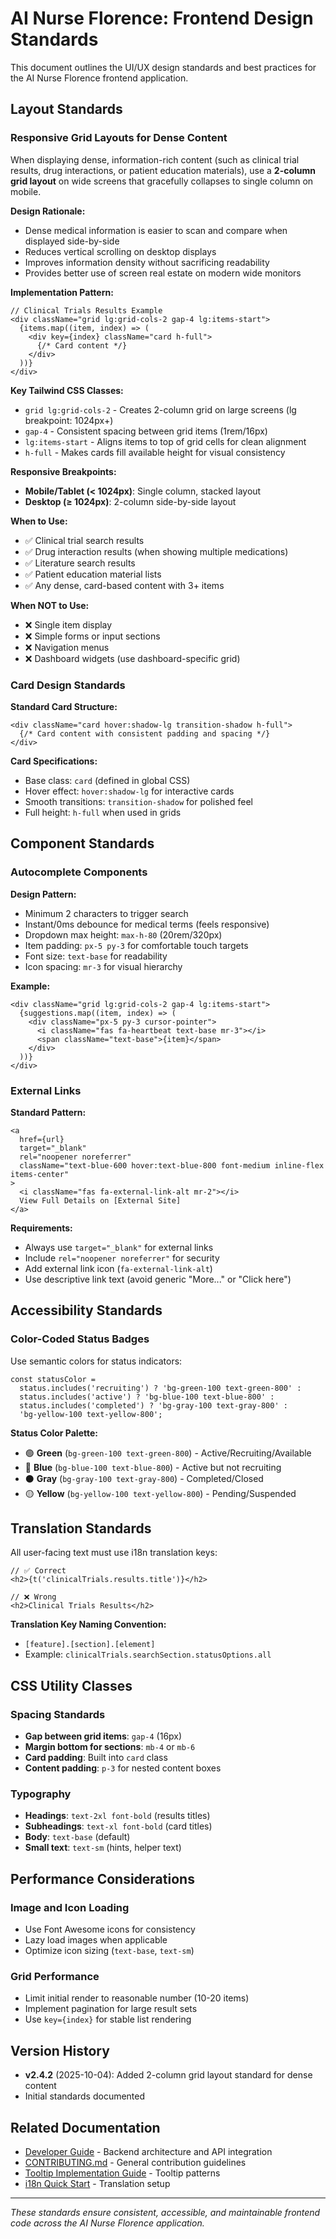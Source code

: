 # AI Nurse Florence: Frontend Design Standards

This document outlines the UI/UX design standards and best practices for the AI Nurse Florence frontend application.

## Layout Standards

### Responsive Grid Layouts for Dense Content

When displaying dense, information-rich content (such as clinical trial results, drug interactions, or patient education materials), use a **2-column grid layout** on wide screens that gracefully collapses to single column on mobile.

**Design Rationale:**
- Dense medical information is easier to scan and compare when displayed side-by-side
- Reduces vertical scrolling on desktop displays
- Improves information density without sacrificing readability
- Provides better use of screen real estate on modern wide monitors

**Implementation Pattern:**

```tsx
// Clinical Trials Results Example
<div className="grid lg:grid-cols-2 gap-4 lg:items-start">
  {items.map((item, index) => (
    <div key={index} className="card h-full">
      {/* Card content */}
    </div>
  ))}
</div>
```

**Key Tailwind CSS Classes:**
- `grid lg:grid-cols-2` - Creates 2-column grid on large screens (lg breakpoint: 1024px+)
- `gap-4` - Consistent spacing between grid items (1rem/16px)
- `lg:items-start` - Aligns items to top of grid cells for clean alignment
- `h-full` - Makes cards fill available height for visual consistency

**Responsive Breakpoints:**
- **Mobile/Tablet (< 1024px)**: Single column, stacked layout
- **Desktop (≥ 1024px)**: 2-column side-by-side layout

**When to Use:**
- ✅ Clinical trial search results
- ✅ Drug interaction results (when showing multiple medications)
- ✅ Literature search results
- ✅ Patient education material lists
- ✅ Any dense, card-based content with 3+ items

**When NOT to Use:**
- ❌ Single item display
- ❌ Simple forms or input sections
- ❌ Navigation menus
- ❌ Dashboard widgets (use dashboard-specific grid)

### Card Design Standards

**Standard Card Structure:**

```tsx
<div className="card hover:shadow-lg transition-shadow h-full">
  {/* Card content with consistent padding and spacing */}
</div>
```

**Card Specifications:**
- Base class: `card` (defined in global CSS)
- Hover effect: `hover:shadow-lg` for interactive cards
- Smooth transitions: `transition-shadow` for polished feel
- Full height: `h-full` when used in grids

## Component Standards

### Autocomplete Components

**Design Pattern:**
- Minimum 2 characters to trigger search
- Instant/0ms debounce for medical terms (feels responsive)
- Dropdown max height: `max-h-80` (20rem/320px)
- Item padding: `px-5 py-3` for comfortable touch targets
- Font size: `text-base` for readability
- Icon spacing: `mr-3` for visual hierarchy

**Example:**
```tsx
<div className="grid lg:grid-cols-2 gap-4 lg:items-start">
  {suggestions.map((item, index) => (
    <div className="px-5 py-3 cursor-pointer">
      <i className="fas fa-heartbeat text-base mr-3"></i>
      <span className="text-base">{item}</span>
    </div>
  ))}
</div>
```

### External Links

**Standard Pattern:**
```tsx
<a
  href={url}
  target="_blank"
  rel="noopener noreferrer"
  className="text-blue-600 hover:text-blue-800 font-medium inline-flex items-center"
>
  <i className="fas fa-external-link-alt mr-2"></i>
  View Full Details on [External Site]
</a>
```

**Requirements:**
- Always use `target="_blank"` for external links
- Include `rel="noopener noreferrer"` for security
- Add external link icon (`fa-external-link-alt`)
- Use descriptive link text (avoid generic "More..." or "Click here")

## Accessibility Standards

### Color-Coded Status Badges

Use semantic colors for status indicators:

```tsx
const statusColor =
  status.includes('recruiting') ? 'bg-green-100 text-green-800' :
  status.includes('active') ? 'bg-blue-100 text-blue-800' :
  status.includes('completed') ? 'bg-gray-100 text-gray-800' :
  'bg-yellow-100 text-yellow-800';
```

**Status Color Palette:**
- 🟢 **Green** (`bg-green-100 text-green-800`) - Active/Recruiting/Available
- 🔵 **Blue** (`bg-blue-100 text-blue-800`) - Active but not recruiting
- ⚫ **Gray** (`bg-gray-100 text-gray-800`) - Completed/Closed
- 🟡 **Yellow** (`bg-yellow-100 text-yellow-800`) - Pending/Suspended

## Translation Standards

All user-facing text must use i18n translation keys:

```tsx
// ✅ Correct
<h2>{t('clinicalTrials.results.title')}</h2>

// ❌ Wrong
<h2>Clinical Trials Results</h2>
```

**Translation Key Naming Convention:**
- `[feature].[section].[element]`
- Example: `clinicalTrials.searchSection.statusOptions.all`

## CSS Utility Classes

### Spacing Standards
- **Gap between grid items**: `gap-4` (16px)
- **Margin bottom for sections**: `mb-4` or `mb-6`
- **Card padding**: Built into `card` class
- **Content padding**: `p-3` for nested content boxes

### Typography
- **Headings**: `text-2xl font-bold` (results titles)
- **Subheadings**: `text-xl font-bold` (card titles)
- **Body**: `text-base` (default)
- **Small text**: `text-sm` (hints, helper text)

## Performance Considerations

### Image and Icon Loading
- Use Font Awesome icons for consistency
- Lazy load images when applicable
- Optimize icon sizing (`text-base`, `text-sm`)

### Grid Performance
- Limit initial render to reasonable number (10-20 items)
- Implement pagination for large result sets
- Use `key={index}` for stable list rendering

## Version History

- **v2.4.2** (2025-10-04): Added 2-column grid layout standard for dense content
- Initial standards documented

## Related Documentation

- [Developer Guide](./developer_guide.md) - Backend architecture and API integration
- [CONTRIBUTING.md](../CONTRIBUTING.md) - General contribution guidelines
- [Tooltip Implementation Guide](../TOOLTIP_IMPLEMENTATION_GUIDE.md) - Tooltip patterns
- [i18n Quick Start](../QUICK_START_I18N.md) - Translation setup

---

*These standards ensure consistent, accessible, and maintainable frontend code across the AI Nurse Florence application.*
